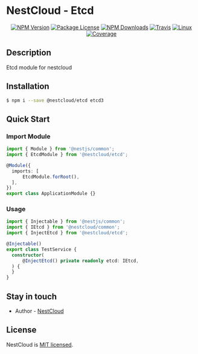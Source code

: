 
[travis-image]: https://api.travis-ci.org/nest-cloud/nestcloud.svg?branch=master
[travis-url]: https://travis-ci.org/nest-cloud/nestcloud
[linux-image]: https://img.shields.io/travis/nest-cloud/nestcloud/master.svg?label=linux
[linux-url]: https://travis-ci.org/nest-cloud/nestcloud

# NestCloud - Etcd

<p align="center">
    <a href="https://www.npmjs.com/~nestcloud" target="_blank"><img src="https://img.shields.io/npm/v/@nestcloud/core.svg" alt="NPM Version"/></a>
    <a href="https://www.npmjs.com/~nestcloud" target="_blank"><img src="https://img.shields.io/npm/l/@nestcloud/core.svg" alt="Package License"/></a>
    <a href="https://www.npmjs.com/~nestcloud" target="_blank"><img src="https://img.shields.io/npm/dm/@nestcloud/core.svg" alt="NPM Downloads"/></a>
    <a href="https://travis-ci.org/nest-cloud/nestcloud" target="_blank"><img src="https://travis-ci.org/nest-cloud/nestcloud.svg?branch=master" alt="Travis"/></a>
    <a href="https://travis-ci.org/nest-cloud/nestcloud" target="_blank"><img src="https://img.shields.io/travis/nest-cloud/nestcloud/master.svg?label=linux" alt="Linux"/></a>
    <a href="https://coveralls.io/github/nest-cloud/nestcloud?branch=master" target="_blank"><img src="https://coveralls.io/repos/github/nest-cloud/nestcloud/badge.svg?branch=master" alt="Coverage"/></a>
</p>

## Description

Etcd module for nestcloud

## Installation

```bash
$ npm i --save @nestcloud/etcd etcd3
```

## Quick Start

### Import Module

```typescript
import { Module } from '@nestjs/common';
import { EtcdModule } from '@nestcloud/etcd';

@Module({
  imports: [
      EtcdModule.forRoot(),
  ],
})
export class ApplicationModule {}
```

### Usage

```typescript
import { Injectable } from '@nestjs/common';
import { IEtcd } from '@nestcloud/common';
import { InjectEtcd } from '@nestcloud/etcd';

@Injectable()
export class TestService {
  constructor(
      @InjectEtcd() private readonly etcd: IEtcd,
  ) {
  }
}
```

## Stay in touch

- Author - [NestCloud](https://github.com/nest-cloud)

## License

  NestCloud is [MIT licensed](LICENSE).
